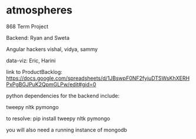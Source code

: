 # atmospheres
868 Term Project

Backend:
  Ryan and Sweta
  
Angular hackers
  vishal, vidya, sammy
  
data-viz:
  Eric, Harini
  
  link to  ProductBacklog:  https://docs.google.com/spreadsheets/d/1JBswpF0NF2fyiuDTSWsKhXERHPxPgBGJPuK2QpmGLPw/edit#gid=0


python dependencies for the backend include:

tweepy
nltk
pymongo

to resolve:
pip install tweepy nltk pymongo

you will also need a running instance of mongodb
